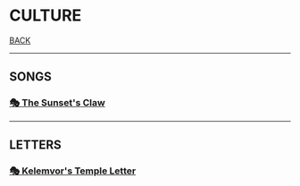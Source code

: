 # CULTURE

[BACK](../README.md)

---

## SONGS

### [🎭 The Sunset's Claw](./SUNSETS-CLAW.md)

---

## LETTERS

### [🎭 Kelemvor's Temple Letter](./KELEMVORS-TEMPLE-LETTER.md)